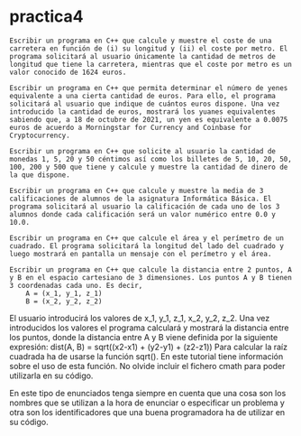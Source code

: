 # practica4


    Escribir un programa en C++ que calcule y muestre el coste de una carretera en función de (i) su longitud y (ii) el coste por metro. El programa solicitará al usuario únicamente la cantidad de metros de longitud que tiene la carretera, mientras que el coste por metro es un valor conocido de 1624 euros.

    Escribir un programa en C++ que permita determinar el número de yenes equivalente a una cierta cantidad de euros. Para ello, el programa solicitará al usuario que indique de cuántos euros dispone. Una vez introducido la cantidad de euros, mostrará los yuanes equivalentes sabiendo que, a 18 de octubre de 2021, un yen es equivalente a 0.0075 euros de acuerdo a Morningstar for Currency and Coinbase for Cryptocurrency.

    Escribir un programa en C++ que solicite al usuario la cantidad de monedas 1, 5, 20 y 50 céntimos así como los billetes de 5, 10, 20, 50, 100, 200 y 500 que tiene y calcule y muestre la cantidad de dinero de la que dispone.

    Escribir un programa en C++ que calcule y muestre la media de 3 calificaciones de alumnos de la asignatura Informática Básica. El programa solicitará al usuario la calificación de cada uno de los 3 alumnos donde cada calificación será un valor numérico entre 0.0 y 10.0.

    Escribir un programa en C++ que calcule el área y el perímetro de un cuadrado. El programa solicitará la longitud del lado del cuadrado y luego mostrará en pantalla un mensaje con el perímetro y el área.

    Escribir un programa en C++ que calcule la distancia entre 2 puntos, A y B en el espacio cartesiano de 3 dimensiones. Los puntos A y B tienen 3 coordenadas cada uno. Es decir,
        A = (x_1, y_1, z_1)
        B = (x_2, y_2, z_2)

El usuario introducirá los valores de x_1, y_1, z_1, x_2, y_2, z_2. Una vez introducidos los valores el programa calculará y mostrará la distancia entre los puntos, donde la distancia entre A y B viene definida por la siguiente expresión: dist(A, B) = sqrt((x2-x1) + (y2-y1) + (z2-z1)) Para calcular la raíz cuadrada ha de usarse la función sqrt(). En este tutorial tiene información sobre el uso de esta función. No olvide incluir el fichero cmath para poder utilizarla en su código.

En este tipo de enunciados tenga siempre en cuenta que una cosa son los nombres que se utilizan a la hora de enunciar o especificar un problema y otra son los identificadores que una buena programadora ha de utilizar en su código.
